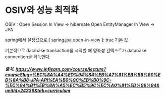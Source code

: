 # OSIV와 성능 최적화

OSIV : Open Session In View -> hibernate
Open EntityManager In View -> JPA

spring에서 설정값으로 [ spring.jpa.open-in-view ]: true 기본 값

기본적으로 database transaction을 시작할 때 영속성 컨텍스트가 database connection을 획득한다.




##### 출처: https://www.inflearn.com/course/lecture?courseSlug=%EC%8A%A4%ED%94%84%EB%A7%81%EB%B6%80%ED%8A%B8-JPA-API%EA%B0%9C%EB%B0%9C-%EC%84%B1%EB%8A%A5%EC%B5%9C%EC%A0%81%ED%99%94&unitId=24339&tab=curriculum
